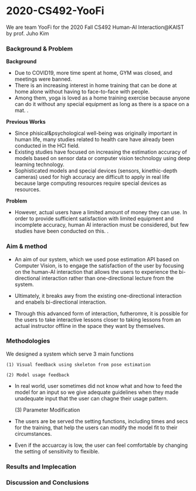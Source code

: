 # 2020-CS492-YooFi
We are team YooFi for the 2020 Fall CS492 Human-AI Interaction@KAIST by prof. Juho Kim

### Background & Problem

**Background**
- Due to COVID19, more time spent at home, GYM was closed, and meetings were banned.
- There is an increasing interest in home training that can be done at home alone without having to face-to-face with people.
- Among them, yoga is loved as a home training exercise because anyone can do it without any special equipment as long as there is a space on a mat. .

**Previous Works** 
- Since phisical&psychological well-being was originally important in human life, many studies related to health care have already been conducted in the HCI field.
- Existing studies have focused on increasing the estimation accuracy of models based on sensor data or computer vision technology using deep learning technology.
- Sophisticated models and special devices (sensors, kinethic-depth cameras) used for high accuracy are difficult to apply in real life because large computing resources require special devices as resources.

**Problem** 

- However, actual users have a limited amount of money they can use. In order to provide sufficient satisfaction with limited equipment and incomplete accuracy, human AI interaction must be considered, but few studies have been conducted on this. .

### Aim & method

- An aim of our system, which we used pose estimation API based on Computer Vision, is to engage the satisfaction of the user by  focusing on the human-AI interaction that allows the users to experience the bi-directional interaction rather than one-directional lecture from the system.
- Ultimately, it breaks awy from the existing one-directional interaction and enabels bi-directional interaction. 

- Through this advanced form of interaction, futheromre, it is possible for the users to take interactive lessons closer to taking lessons from an actual instructor offline in the space they want by themselves.

### Methodologies

We designed a system which serve 3 main functions

    (1) Visual feedback using skeleton from pose estimation

    (2) Model usage feedback
- In real world, user sometimes did not know what and how to feed the model for an input so we give adequate guidelines when they made unadequate input that the user can chagne their usage pattern.

    (3) Parameter Modification
- The users are be served the setting functions, including times and secs for the training, that help the users can modify the model fit to their circumstances. 
- Even if the accuarcay is low, the user can feel comfortable by changing the setting of sensitivity to flexible. 

###  Results and Implecation
### Discussion and Conclusions

